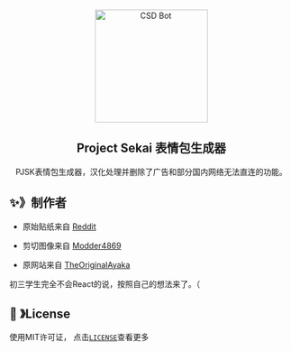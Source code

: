 <!--
 * @Date: 2023-07-17 11:05:12
 * @LastEditors: xiao_zheng
 * @LastEditTime: 2023-07-17 12:30:27
 * @FilePath: \seiki-sekai-stickers\README.md
-->
<br />
<p align="center">
  <a href="https://github.com/TheOriginalAyaka/sekai-stickers">
    <img src="https://cdn.discordapp.com/attachments/1045298870533509130/1069241800285499402/Emu_13_st.ayaka.one.png" alt="CSD Bot" width="200" height="200">
  </a>
  <h2 align="center"><b>Project Sekai 表情包生成器</b></h2>
  <p align="center">PJSK表情包生成器，汉化处理并删除了广告和部分国内网络无法直连的功能。</p>
</p>

<!-- ABOUT THE PROJECT -->

## ✨》制作者

- 原始贴纸来自 [Reddit](https://www.reddit.com/r/ProjectSekai/comments/x1h4v1/after_an_ungodly_amount_of_time_i_finally_made/)

- 剪切图像来自 [Modder4869](https://github.com/Modder4869)

- 原网站来自 [TheOriginalAyaka](https://github.com/TheOriginalAyaka)

初三学生完全不会React的说，按照自己的想法来了。（

<!--

## <img src="https://cdn.discordapp.com/emojis/1028680849195020308.png" width="25px" height="25px"> 》Screenshots
<br />
<p align="center">
  <img src="https://raw.githubusercontent.com/TheOriginalAyaka/sekai-stickers/main/public/screenshot.jpg">
</p>

-->

## 🔐 》License

使用MIT许可证， 点击[`LICENSE`](https://github.com/TheOriginalAyaka/sekai-stickers/blob/main/LICENCE)查看更多

[contributors-shield]: https://img.shields.io/github/contributors/TheOriginalAyaka/sekai-stickers.svg?style=for-the-badge
[contributors-url]: https://github.com/TheOriginalAyaka/sekai-stickers/graphs/contributors
[forks-shield]: https://img.shields.io/github/forks/TheOriginalAyaka/sekai-stickers.svg?style=for-the-badge
[forks-url]: https://github.com/TheOriginalAyaka/sekai-stickers/network/members
[stars-shield]: https://img.shields.io/github/stars/TheOriginalAyaka/sekai-stickers.svg?style=for-the-badge
[stars-url]: https://github.com/TheOriginalAyaka/sekai-stickers/stargazers
[issues-shield]: https://img.shields.io/github/issues/TheOriginalAyaka/sekai-stickers.svg?style=for-the-badge
[issues-url]: https://github.com/TheOriginalAyaka/sekai-stickers/issues
[license-shield]: https://img.shields.io/github/license/TheOriginalAyaka/sekai-stickers.svg?style=for-the-badge
[license-url]: https://github.com/TheOriginalAyaka/sekai-stickers/blob/master/LICENSE